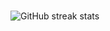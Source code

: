 

</br>


![GitHub streak stats](https://github-readme-streak-stats.herokuapp.com/?user=LandWhale2)  
